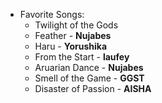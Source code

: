 - Favorite Songs:
	+ Twilight of the Gods
	+ Feather - **Nujabes**
	+ Haru - **Yorushika**
	+ From the Start - **laufey**
	+ Aruarian Dance - **Nujabes**
	+ Smell of the Game - **GGST**
	+ Disaster of Passion - **AISHA**
